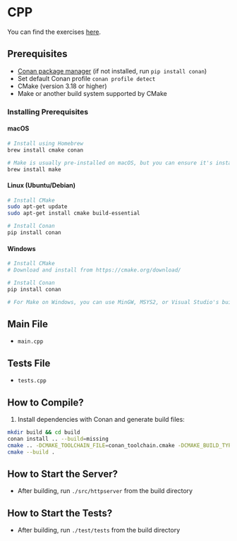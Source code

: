 # CPP

You can find the exercises [here](../Exercises_developer.md).

## Prerequisites

- [Conan package manager](https://conan.io/downloads) (if not installed, run `pip install conan`)
- Set default Conan profile `conan profile detect`
- CMake (version 3.18 or higher)
- Make or another build system supported by CMake

### Installing Prerequisites

#### macOS
```bash
# Install using Homebrew
brew install cmake conan

# Make is usually pre-installed on macOS, but you can ensure it's installed with:
brew install make
```

#### Linux (Ubuntu/Debian)
```bash
# Install CMake
sudo apt-get update
sudo apt-get install cmake build-essential

# Install Conan
pip install conan
```

#### Windows
```bash
# Install CMake
# Download and install from https://cmake.org/download/

# Install Conan
pip install conan

# For Make on Windows, you can use MinGW, MSYS2, or Visual Studio's build tools
```

## Main File

- `main.cpp`

## Tests File

- `tests.cpp`

## How to Compile?

1. Install dependencies with Conan and generate build files:
```bash
mkdir build && cd build
conan install .. --build=missing
cmake .. -DCMAKE_TOOLCHAIN_FILE=conan_toolchain.cmake -DCMAKE_BUILD_TYPE=Release
cmake --build .
```

## How to Start the Server?

- After building, run `./src/httpserver` from the build directory

## How to Start the Tests?

- After building, run `./test/tests` from the build directory